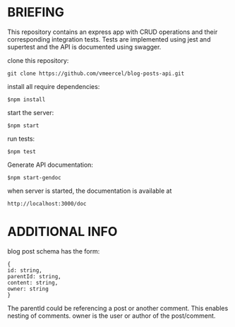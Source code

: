 # BRIEFING #
This repository contains an express app with CRUD operations and their corresponding integration tests.
Tests are implemented using jest and supertest and the API is documented using swagger.

clone this repository:
```
git clone https://github.com/vmeercel/blog-posts-api.git
```
install all require dependencies:
```
$npm install 
```

start the server:
```
$npm start
```

run tests:
```
$npm test
```

Generate API documentation:
```
$npm start-gendoc
```
when server is started, the documentation is available at
```
http://localhost:3000/doc
```

# ADDITIONAL INFO #

blog post schema has the form:
```
{
id: string,
parentId: string,
content: string,
owner: string
}
```
The parentId could be referencing a post or another comment. This enables nesting of comments. owner is the user or author of the post/comment.

